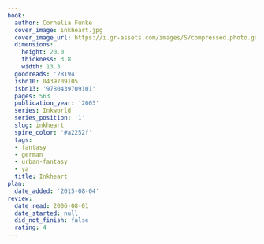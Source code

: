 ```yaml
---
book:
  author: Cornelia Funke
  cover_image: inkheart.jpg
  cover_image_url: https://i.gr-assets.com/images/S/compressed.photo.goodreads.com/books/1538266636l/28194._SX98_.jpg
  dimensions:
    height: 20.0
    thickness: 3.8
    width: 13.3
  goodreads: '28194'
  isbn10: 0439709105
  isbn13: '9780439709101'
  pages: 563
  publication_year: '2003'
  series: Inkworld
  series_position: '1'
  slug: inkheart
  spine_color: '#a2252f'
  tags:
  - fantasy
  - german
  - urban-fantasy
  - ya
  title: Inkheart
plan:
  date_added: '2015-08-04'
review:
  date_read: 2006-08-01
  date_started: null
  did_not_finish: false
  rating: 4
---
```

